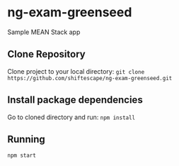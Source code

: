 # ng-exam-greenseed
Sample MEAN Stack app

## Clone Repository
Clone project to your local directory:
`git clone https://github.com/shiftescape/ng-exam-greenseed.git`

## Install package dependencies
Go to cloned directory and run:
`npm install`

## Running
`npm start`
